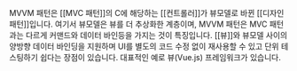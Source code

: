 MVVM 패턴은 [[MVC 패턴]]의 C에 해당하는 [[컨트롤러]]가 뷰모델로 바뀐 [[디자인 패턴]]입니다. 여기서 뷰모델은 뷰를 더 추상화한 계층이며, MVVM 패턴은 MVC 패턴과는 다르게 커맨드와 데이터 바인등을 가지는 것이 특징입니다. [[뷰]]와 뷰모델 사이의 양방향 데이터 바인딩을 지원하며 UI를 별도의 코드 수정 없이 재사용할 수 있고 단위 테스팅하기 쉽다는 장점이 있습니다. 대표적인 예로 뷰(Vue.js) 프레임워크가 있습니다.